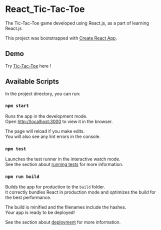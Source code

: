 # React_Tic-Tac-Toe

The Tic-Tac-Toe game developed using React.js, as a part of learning React.js

This project was bootstrapped with [Create React App](https://github.com/facebook/create-react-app).

## Demo

Try [Tic-Tac-Toe](http://nikhilm19.github.io/React_tic-tac-toe) here !

## Available Scripts

In the project directory, you can run:

### `npm start`

Runs the app in the development mode.<br />
Open [http://localhost:3000](http://localhost:3000) to view it in the browser.

The page will reload if you make edits.<br />
You will also see any lint errors in the console.

### `npm test`

Launches the test runner in the interactive watch mode.<br />
See the section about [running tests](https://facebook.github.io/create-react-app/docs/running-tests) for more information.

### `npm run build`

Builds the app for production to the `build` folder.<br />
It correctly bundles React in production mode and optimizes the build for the best performance.

The build is minified and the filenames include the hashes.<br />
Your app is ready to be deployed!

See the section about [deployment](https://facebook.github.io/create-react-app/docs/deployment) for more information.


